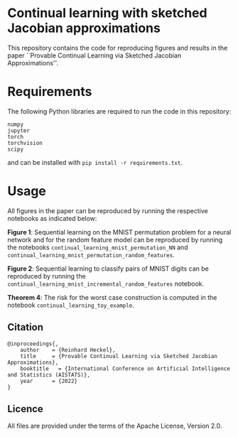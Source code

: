 # Continual learning with sketched Jacobian approximations

This repository contains the code for reproducing figures and results in the paper ``Provable Continual Learning via Sketched Jacobian
Approximations''.

# Requirements
The following Python libraries are required to run the code in this repository:

```
numpy
jupyter
torch
torchvision
scipy
```
and can be installed with `pip install -r requirements.txt`.

# Usage

All figures in the paper can be reproduced by running the respective notebooks as indicated below:

**Figure 1**: Sequential learning on the MNIST permutation problem for a neural network and for the random feature model can be reproduced by running the notebooks `continual_learning_mnist_permutation_NN` and `continual_learning_mnist_permutation_random_features`.

**Figure 2**: Sequential learning to classify pairs of MNIST digits can be reproduced by running the `continual_learning_mnist_incremental_random_features` notebook.
    
**Theorem 4**: The risk for the worst case construction is computed in the notebook `continual_learning_toy_example`.



## Citation
```
@inproceedings{,
    author    = {Reinhard Heckel},
    title     = {Provable Continual Learning via Sketched Jacobian Approximations},
    booktitle   = {International Conference on Artificial Intelligence and Statistics (AISTATS)},
    year      = {2022}
}
```

## Licence

All files are provided under the terms of the Apache License, Version 2.0.
